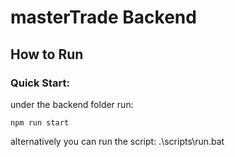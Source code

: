 # masterTrade Backend

## How to Run
### Quick Start:
under the backend folder run:
```
npm run start
```

alternatively you can run the script:
.\scripts\run.bat
```
